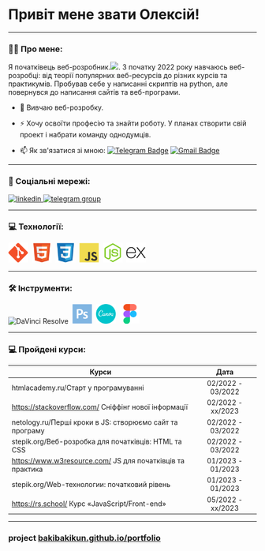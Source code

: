 
# Привіт мене звати Олексій!

---

### :man_technologist: Про мене:

Я початківець веб-розробник.<img src="https://media.giphy.com/media/WUlplcMpOCEmTGBtBW/giphy.gif" width="30px">. З початку 2022 року навчаюсь веб-розробці: від теорії популярних веб-ресурсів до різних курсів та практикумів. Пробував себе у написанні скриптів на python, але повернувся до написання сайтів та веб-програми.

- :telescope: Вивчаю веб-розробку.

- :zap: Хочу освоїти професію та знайти роботу. У планах створити свій проект і набрати команду однодумців.

- :mailbox: Як зв'язатися зі мною: [![Telegram Badge](https://img.shields.io/badge/-alexeyrublev-blue?style=flat&logo=Telegram&logoColor=white)](https://t.me/hplyr) [![Gmail Badge](https://img.shields.io/badge/-Gmail-red?style=flat&logo=Gmail&logoColor=white)](mailto:lastavengerintheworld@gmail.com)

---

### 🤝 Соціальні мережі:

  <div id="badges">
    <a href="https://www.linkedin.com/in/%D0%BB%D0%B5%D1%88%D0%B0-%D1%80%D1%83%D0%B1%D0%BB%D0%B5%D0%B2-5311981a4/" target="_blank">
      <img src="https://cdn-icons-png.flaticon.com/512/2504/2504799.png" width="40" height="40" alt="linkedin" />
    </a>
    <a href="" target="_blank">
      <img src="https://cdn-icons-png.flaticon.com/512/2111/2111646.png" width="40" height="40" alt="telegram group" />
    </a>
  </div>

---

### 💻 Технології:

<div>
  <img src="https://github.com/devicons/devicon/blob/master/icons/git/git-original.svg" title="git" alt="git" width="40" height="40"/>&nbsp
  <img src="https://github.com/devicons/devicon/blob/master/icons/html5/html5-original.svg" title="html5" alt="html5" width="40" height="40"/>&nbsp
  <img src="https://github.com/devicons/devicon/blob/master/icons/css3/css3-original.svg" title="css" alt="css" width="40" height="40"/>&nbsp
  <img src="https://github.com/devicons/devicon/blob/master/icons/javascript/javascript-original.svg" title="javascript" alt="javascript" width="40" height="40"/>&nbsp
  <img src="https://github.com/devicons/devicon/blob/master/icons/nodejs/nodejs-original.svg" title="nodejs" alt="nodejs" width="40" height="40"/>&nbsp
  <img src="https://github.com/devicons/devicon/blob/master/icons/express/express-original.svg" title="express" alt="express" width="40" height="40"/>&nbsp
</div>

---

### 🛠 Інструменти:

<div>
  <img src="https://upload.wikimedia.org/wikipedia/commons/9/90/DaVinci_Resolve_17_logo.svg" title="DaVinci Resolve" alt="DaVinci Resolve" width="40" height="40"/>&nbsp;
  <img src="https://github.com/devicons/devicon/blob/master/icons/photoshop/photoshop-plain.svg" title="photoshop" alt="photoshop" width="40" height="40"/>&nbsp;
  <img src="https://github.com/devicons/devicon/blob/master/icons/canva/canva-original.svg" title="canva" alt="canva" width="40" height="40"/>&nbsp;
  <img src="https://github.com/devicons/devicon/blob/master/icons/figma/figma-original.svg" title="figma" alt="figma" width="40" height="40"/>&nbsp;
</div>

---

### 💻 Пройдені курси:

| Курси                                                           | Дата              |
| ----------------------------------------------------------------| :---------------: |
| htmlacademy.ru/Старт у програмуванні                            | 02/2022 - 03/2022 |
| https://stackoverflow.com/ Сніффінг нової інформації            | 02/2022 - xx/2023 |
| netology.ru/Перші кроки в JS: створюємо сайт та програму        | 02/2022 - 03/2022 |
| stepik.org/Веб-розробка для початківців: HTML та CSS            | 02/2022 - 03/2022 |
| https://www.w3resource.com/ JS для початківців та практика      | 01/2023 - 01/2023 |
| stepik.org/Web-технологии: початковий рівень                    | 01/2023 - 01/2023 |
| https://rs.school/ Курс «JavaScript/Front-end»                  | 05/2022 - xx/2023 |

---
### project [bakibakikun.github.io/portfolio](https://bakibakikun.github.io/portfolio/)
